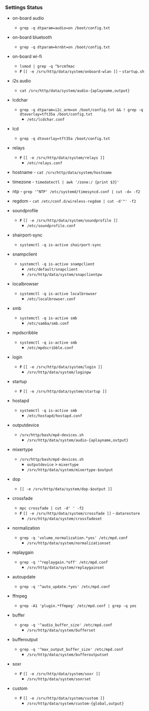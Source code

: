 ### Settings Status

- on-board audio
	- `grep -q dtparam=audio=on /boot/config.txt`
- on-board bluetooth
	- `grep -q dtparam=krnbt=on /boot/config.txt`
- on-board wi-fi
	- `lsmod | grep -q ^brcmfmac`
	- **`F`** `[[ -e /srv/http/data/system/onboard-wlan ]]` - `startup.sh`
- i2s audio
	- `cat /srv/http/data/system/audio-{aplayname,output}`
- lcdchar
	- `grep -q dtparam=i2c_arm=on /boot/config.txt && ! grep -q dtoverlay=tft35a /boot/config.txt`
		- `/etc/lcdchar.conf`
- lcd
	- `grep -q dtoverlay=tft35a /boot/config.txt`
- relays
	- **`F`** `[[ -e /srv/http/data/system/relays ]]`
		- `/etc/relays.conf`
- hostname - `cat /srv/http/data/system/hostname`
- timezone - `timedatectl | awk '/zone:/ {print $3}'`
- ntp - `grep '^NTP' /etc/systemd/timesyncd.conf | cut -d= -f2`
- regdom - `cat /etc/conf.d/wireless-regdom | cut -d'"' -f2`
- soundprofile
	- **`F`** `[[ -e /srv/http/data/system/soundprofile ]]`
		- `/etc/soundprofile.conf`

- shairport-sync
	- `systemctl -q is-active shairport-sync`
- snampclient
	- `systemctl -q is-active snampclient`
		- `/etc/default/snapclient`
		- `/srv/http/data/system/snapclientpw`
- localbrowser
	- `systemctl -q is-active localbrowser`
		- `/etc/localbrowser.conf`
- smb
	- `systemctl -q is-active smb`
		- `/etc/samba/smb.conf`
- mpdscribble
	- `systemctl -q is-active smb`
		- `/etc/mpdscribble.conf`
- login
	- **`F`** `[[ -e /srv/http/data/system/login ]]`
		- `/srv/http/data/system/loginpw`
- startup
	- **`F`** `[[ -e /srv/http/data/system/startup ]]`
- hostapd
	- `systemctl -q is-active smb`
		- `/etc/hostapd/hostapd.conf`

- outputdevice
	- `/srv/http/bash/mpd-devices.sh`
		- `/srv/http/data/system/audio-{aplayname,output}`
- mixertype
	- `/srv/http/bash/mpd-devices.sh`
		- `outputdevice` > `mixertype`
		- `/srv/http/data/system/mixertype-$output`
- dop 
	- `[[ -e /srv/http/data/system/dop-$output ]]`
- crossfade
	- `mpc crossfade | cut -d' ' -f2`
	- **`F`** `[[ -e /srv/http/data/system/crossfade ]]` - `datarestore`
		- `/srv/http/data/system/crossfadeset`
- normalization
	- `grep -q 'volume_normalization.*yes' /etc/mpd.conf`
		- `/srv/http/data/system/normalizationset`
- replaygain
	- `grep -q '^replaygain.*off' /etc/mpd.conf`
		- `/srv/http/data/system/replaygainset`
- autoupdate
	- `grep -q '^auto_update.*yes' /etc/mpd.conf`
- ffmpeg
	- `grep -A1 'plugin.*ffmpeg' /etc/mpd.conf | grep -q yes`
- buffer
	- `grep -q '^audio_buffer_size' /etc/mpd.conf`
		- `/srv/http/data/system/bufferset`
- bufferoutput
	- `grep -q '^max_output_buffer_size' /etc/mpd.conf`
		- `/srv/http/data/system/bufferoutputset`
- soxr
	- **`F`** `[[ -e /srv/http/data/system/soxr ]]`
		- `/srv/http/data/system/soxrset`
- custom
	- **`F`** `[[ -e /srv/http/data/system/custom ]]`
		- `/srv/http/data/system/custom-{global,output}`
	